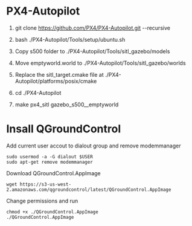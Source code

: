 # PX4-Autopilot


1) git clone https://github.com/PX4/PX4-Autopilot.git --recursive
2) bash ./PX4-Autopilot/Tools/setup/ubuntu.sh

3) Copy s500 folder to ./PX4-Autopilot/Tools/sitl_gazebo/models
4) Move emptyworld.world to ./PX4-Autopilot/Tools/sitl_gazebo/worlds
5) Replace the sitl_target.cmake file at ./PX4-Autopilot/platforms/posix/cmake

6) cd ./PX4-Autopilot
7) make px4_sitl gazebo_s500__emptyworld


# Insall QGroundControl

Add current user accout to dialout group and remove modemmanager
```
sudo usermod -a -G dialout $USER
sudo apt-get remove modemmanager
```

Download QGroundControl.AppImage 
```
wget https://s3-us-west-2.amazonaws.com/qgroundcontrol/latest/QGroundControl.AppImage
```
Change permissions and run 
```
chmod +x ./QGroundControl.AppImage 
./QGroundControl.AppImage
```
